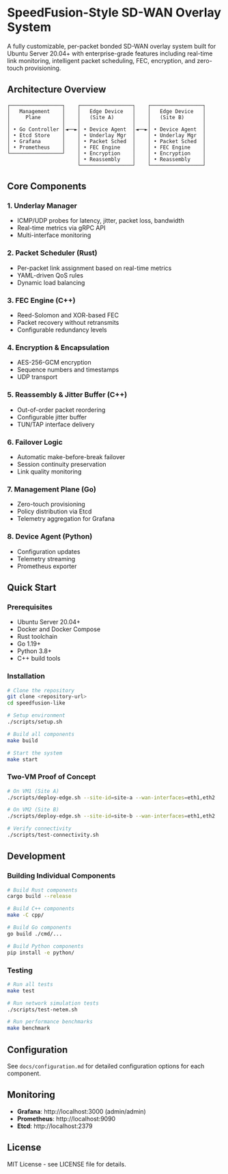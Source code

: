 # SpeedFusion-Style SD-WAN Overlay System

A fully customizable, per-packet bonded SD-WAN overlay system built for Ubuntu Server 20.04+ with enterprise-grade features including real-time link monitoring, intelligent packet scheduling, FEC, encryption, and zero-touch provisioning.

## Architecture Overview

```
┌─────────────────┐    ┌─────────────────┐    ┌─────────────────┐
│   Management    │    │   Edge Device   │    │   Edge Device   │
│     Plane       │    │   (Site A)      │    │   (Site B)      │
│                 │    │                 │    │                 │
│ • Go Controller │◄──►│ • Device Agent  │◄──►│ • Device Agent  │
│ • Etcd Store    │    │ • Underlay Mgr  │    │ • Underlay Mgr  │
│ • Grafana       │    │ • Packet Sched  │    │ • Packet Sched  │
│ • Prometheus    │    │ • FEC Engine    │    │ • FEC Engine    │
└─────────────────┘    │ • Encryption    │    │ • Encryption    │
                       │ • Reassembly    │    │ • Reassembly    │
                       └─────────────────┘    └─────────────────┘
```

## Core Components

### 1. Underlay Manager
- ICMP/UDP probes for latency, jitter, packet loss, bandwidth
- Real-time metrics via gRPC API
- Multi-interface monitoring

### 2. Packet Scheduler (Rust)
- Per-packet link assignment based on real-time metrics
- YAML-driven QoS rules
- Dynamic load balancing

### 3. FEC Engine (C++)
- Reed-Solomon and XOR-based FEC
- Packet recovery without retransmits
- Configurable redundancy levels

### 4. Encryption & Encapsulation
- AES-256-GCM encryption
- Sequence numbers and timestamps
- UDP transport

### 5. Reassembly & Jitter Buffer (C++)
- Out-of-order packet reordering
- Configurable jitter buffer
- TUN/TAP interface delivery

### 6. Failover Logic
- Automatic make-before-break failover
- Session continuity preservation
- Link quality monitoring

### 7. Management Plane (Go)
- Zero-touch provisioning
- Policy distribution via Etcd
- Telemetry aggregation for Grafana

### 8. Device Agent (Python)
- Configuration updates
- Telemetry streaming
- Prometheus exporter

## Quick Start

### Prerequisites
- Ubuntu Server 20.04+
- Docker and Docker Compose
- Rust toolchain
- Go 1.19+
- Python 3.8+
- C++ build tools

### Installation

```bash
# Clone the repository
git clone <repository-url>
cd speedfusion-like

# Setup environment
./scripts/setup.sh

# Build all components
make build

# Start the system
make start
```

### Two-VM Proof of Concept

```bash
# On VM1 (Site A)
./scripts/deploy-edge.sh --site-id=site-a --wan-interfaces=eth1,eth2

# On VM2 (Site B)  
./scripts/deploy-edge.sh --site-id=site-b --wan-interfaces=eth1,eth2

# Verify connectivity
./scripts/test-connectivity.sh
```

## Development

### Building Individual Components

```bash
# Build Rust components
cargo build --release

# Build C++ components
make -C cpp/

# Build Go components
go build ./cmd/...

# Build Python components
pip install -e python/
```

### Testing

```bash
# Run all tests
make test

# Run network simulation tests
./scripts/test-netem.sh

# Run performance benchmarks
make benchmark
```

## Configuration

See `docs/configuration.md` for detailed configuration options for each component.

## Monitoring

- **Grafana**: http://localhost:3000 (admin/admin)
- **Prometheus**: http://localhost:9090
- **Etcd**: http://localhost:2379

## License

MIT License - see LICENSE file for details. 